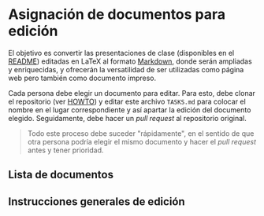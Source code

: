 # Asignación de documentos para edición

El objetivo es convertir las presentaciones de clase (disponibles en el [README](README.md)) editadas en LaTeX al formato [Markdown](https://www.markdownguide.org/), donde serán ampliadas y enriquecidas, y ofrecerán la versatilidad de ser utilizadas como página web pero también como documento impreso.

Cada persona debe elegir un documento para editar. Para esto, debe clonar el repositorio (ver [HOWTO](HOWTO.md)) y editar este archivo `TASKS.md` para colocar el nombre en el lugar correspondiente y así apartar la edición del documento elegido. Seguidamente, debe hacer un *pull request* al repositorio original.

> Todo este proceso debe suceder "rápidamente", en el sentido de que otra persona podría elegir el mismo documento y hacer el *pull request* antes y tener prioridad.

## Lista de documentos

## Instrucciones generales de edición

